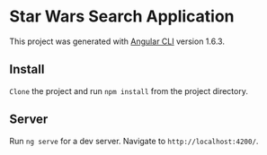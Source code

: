 # Star Wars Search Application

This project was generated with [Angular CLI](https://github.com/angular/angular-cli) version 1.6.3.

## Install

`Clone` the project and run `npm install` from the project directory. 

## Server

Run `ng serve` for a dev server. Navigate to `http://localhost:4200/`.
